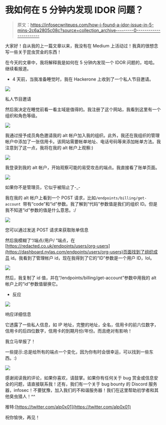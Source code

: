 # 我如何在 5 分钟内发现 IDOR 问题？

> 原文：<https://infosecwriteups.com/how-i-found-a-idor-issue-in-5-mins-2c6a2805c08c?source=collection_archive---------0----------------------->

大家好！自从我的上一篇文章以来，我没有在 Medium 上活动过！我真的很想念写一些关于昆虫赏金的东西！

在今天的文章中，我将解释我是如何在 5 分钟内发现一个 IDOR 问题的，哈哈。继续看报道。

*   4 天前，当我准备睡觉时，我在 Hackerone 上收到了一个私人节目邀请。

![](img/4ad7a6ba616029a7b73f65d3d15d7a53.png)

私人节目邀请

然后我决定在睡觉前看一看主域是值得的。我注册了这个网站，我看到这里有一个组织和角色等级。

![](img/b0bf0db96dbb832352b9ccaf213f47e8.png)

我通过授予成员角色邀请我的 alt 帐户加入我的组织。此外，我还在我组织的管理帐户中添加了一张信用卡。该网站需要帐单地址、电话号码等来添加帐单方法。我注意到了这一点，我将在我的 alt 帐户上观察:)

![](img/e32b9334a71c68ca46fbfb7b25cff62b.png)

我登录到我的 alt 帐户，开始观察可能的易受攻击的端点。我直接看了账单页面。

![](img/fc6dd1bd818b0aa61a94000f7288ebd2.png)

如果你不是管理员，它似乎被阻止了-_-

我在我的 alt 帐户上看到一个 POST 请求，比如`/endpoints/billing/get-account `带有“code”和“id”参数。我了解到“代码”参数值是我们的组织 ID。但是我不知道“id”参数的值是什么意思。:/

![](img/a7107076c7214f9f9cff8d2b92b09db6.png)

您可以通过发送 POST 请求来获取账单信息

然后我模糊了“/端点/用户/ <here>”端点，在[https://redacted.co.uk/endpoints/users/org-users](https://dashboard.nylas.com/endpoints/users/org-users)页面找到了组织成员 id。我看到了管理帐户 id，现在我得到了它的“ID”参数是一个用户 ID，lol。</here>

![](img/5b8c958dfd34b273fd0b62f3dea7185d.png)

然后，我复制了 id 值，并在“/endpoints/billing/get-account”参数中用我的 alt 帐户上的“id”参数值替换它。

*   反应

![](img/0f46be42e320f4dfff868eb228feebe5.png)

响应详细信息

它透露了一些私人信息，如 IP 地址，完整的地址，全名，信用卡的前六位数字，信用卡的后四位数字，信用卡的到期月份/年份。而且绝对有影响！

我立马举报了！

一些提示:总是给所有的端点一个变化，因为你有时会很幸运，可以找到一些东西。:)

![](img/786eb3e4e97f5b92d20b15a63a9ee667.png)

感谢阅读我的评论，如果你喜欢，请鼓掌。如果你有任何关于 bug 赏金或信息安全的问题，请直接联系我！还有，我们有一个关于 bug bounty 的 Discord 服务器，infosec！不要犹豫，加入我们的不和谐服务器！我们在这里帮助初学者和其他臭虫猎人！^^

推特:[https://twitter.com/alp0x01](https://twitter.com/alp0x01)

祝你愉快，再见！